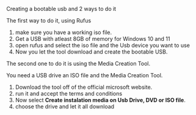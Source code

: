 Creating a bootable usb and 2 ways to do it 

The first way to do it, using Rufus 

1. make sure you have a working iso file.
2. Get a USB with atleast 8GB of memory for Windows 10 and 11
3. open rufus and select the iso file and the Usb device you want to use
4. Now you let the tool download and create the bootable USB.


The second one to do it is using the Media Creation Tool.

You need a USB drive an ISO file and the Media Creation Tool.

1. Download the tool off of the official microsoft website.
2. run it and accept the terms and conditions
3. Now select **Create instalation media on Usb Drive, DVD or ISO file**.
4. choose the drive and let it all download
 
